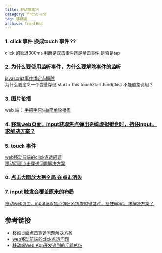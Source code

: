 ```yaml
---
title: 移动端笔记
category: front-end
tag: 移动端
archive: frontEnd
---
```

### 1. click 事件 换成touch 事件 ??
click 的延迟300ms 判断是双击事件还是单击事件 是否是tap 

###  2. 为什么要使用监听事件，为什么要解除事件的监听
[javascript事件绑定与解除](http://www.yi-jy.com/2013/01/09/javascript%E7%9A%84%E4%BA%8B%E4%BB%B6%E7%BB%91%E5%AE%9A%E8%AF%A6%E8%A7%A3/)  
为什么要定义一个变量存储   start = this.touchStart.bind(this) 不能直接调用？

### 3.  图片轮播
web 端：   [手把手原生js简单轮播图](http://www.cnblogs.com/LIUYANZUO/p/5679753.html)

### 4. [移动web页面，input获取焦点弹出系统虚拟键盘时，挡住input，求解决方案？](https://www.zhihu.com/question/32746176)

### 5. touch 事件  
[web移动前端的click点透问题](http://www.cnblogs.com/zldream1106/p/3670988.html)  
[移动页面点击穿透问题解决方案](http://www.ayqy.net/blog/%E7%A7%BB%E5%8A%A8%E9%A1%B5%E9%9D%A2%E7%82%B9%E5%87%BB%E7%A9%BF%E9%80%8F%E9%97%AE%E9%A2%98%E8%A7%A3%E5%86%B3%E6%96%B9%E6%A1%88/#articleHeader3)

### 6. [点击大图放大到全局 在点击消失](http://blog.csdn.net/xujiezi/article/details/40296619)

### 7. input 触发会覆盖原来的布局 
[移动web页面，input获取焦点弹出系统虚拟键盘时，挡住input，求解决方案？](https://www.zhihu.com/question/32746176) 


## 参考链接
- [移动页面点击穿透问题解决方案](http://www.ayqy.net/blog/%E7%A7%BB%E5%8A%A8%E9%A1%B5%E9%9D%A2%E7%82%B9%E5%87%BB%E7%A9%BF%E9%80%8F%E9%97%AE%E9%A2%98%E8%A7%A3%E5%86%B3%E6%96%B9%E6%A1%88/#articleHeader3)
- [web移动前端的click点透问题](http://www.cnblogs.com/zldream1106/p/3670988.html)
- [移动端Web App开发遇到的问题总结](https://github.com/abcrun/abcrun.github.com/issues/11)





